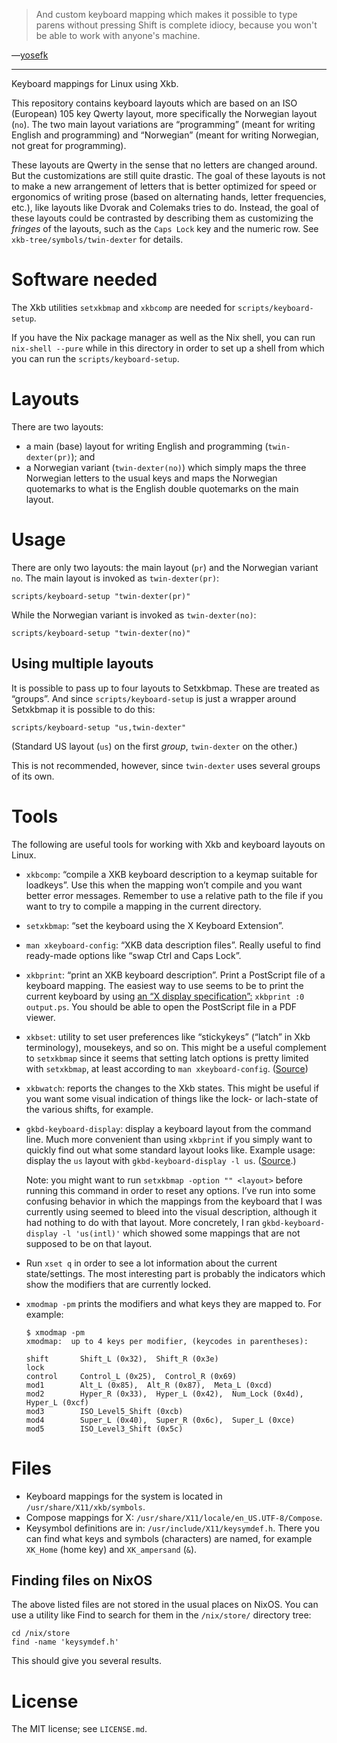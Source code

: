> And custom keyboard mapping which makes it possible to type parens
> without pressing Shift is complete idiocy, because you won't be able
> to work with anyone's machine.

—[yosefk](http://yosefk.com/blog/i-cant-believe-im-praising-tcl.html)

------------------------------------------------------------------------

Keyboard mappings for Linux using Xkb.

This repository contains keyboard layouts which are based on an ISO
(European) 105 key Qwerty layout, more specifically the Norwegian layout
(`no`). The two main layout variations are “programming” (meant for
writing English and programming) and “Norwegian” (meant for writing
Norwegian, not great for programming).

These layouts are Qwerty in the sense that no letters are changed
around. But the customizations are still quite drastic. The goal of
these layouts is not to make a new arrangement of letters that is better
optimized for speed or ergonomics of writing prose (based on alternating
hands, letter frequencies, etc.), like layouts like Dvorak and Colemaks
tries to do. Instead, the goal of these layouts could be contrasted by
describing them as customizing the *fringes* of the layouts, such as the
`Caps Lock` key and the numeric row. See `xkb-tree/symbols/twin-dexter`
for details.

# Software needed

The Xkb utilities `setxkbmap` and `xkbcomp` are needed for
`scripts/keyboard-setup`.

If you have the Nix package manager as well as the Nix shell, you can
run `nix-shell --pure` while in this directory in order to set up a
shell from which you can run the `scripts/keyboard-setup`.

# Layouts

There are two layouts:

- a main (base) layout for writing English and programming
  (`twin-dexter(pr)`); and
- a Norwegian variant (`twin-dexter(no)`) which simply maps the three
  Norwegian letters to the usual keys and maps the Norwegian quotemarks
  to what is the English double quotemarks on the main layout.

# Usage

There are only two layouts: the main layout (`pr`) and the Norwegian
variant `no`. The main layout is invoked as `twin-dexter(pr)`:

``` {.shell}
scripts/keyboard-setup "twin-dexter(pr)"
```

While the Norwegian variant is invoked as `twin-dexter(no)`:

``` {.shell}
scripts/keyboard-setup "twin-dexter(no)"
```

## Using multiple layouts

It is possible to pass up to four layouts to Setxkbmap. These are
treated as “groups”. And since `scripts/keyboard-setup` is just a
wrapper around Setxkbmap it is possible to do this:

``` {.shell}
scripts/keyboard-setup "us,twin-dexter"
```

(Standard US layout (`us`) on the first *group*, `twin-dexter` on the
other.)

This is not recommended, however, since `twin-dexter` uses several
groups of its own.

# Tools

The following are useful tools for working with Xkb and keyboard layouts
on Linux.

- `xkbcomp`: “compile a XKB keyboard description to a keymap suitable
  for loadkeys”. Use this when the mapping won’t compile and you want
  better error messages. Remember to use a relative path to the file if
  you want to try to compile a mapping in the current directory.
- `setxkbmap`: “set the keyboard using the X Keyboard Extension”.
- `man xkeyboard-config`: “XKB data description files”. Really useful to
  find ready-made options like “swap Ctrl and Caps Lock”.
- `xkbprint`: “print an XKB keyboard description”. Print a PostScript
  file of a keyboard mapping. The easiest way to use seems to be to
  print the current keyboard by using [an “X display
  specification”:](https://askubuntu.com/a/381393/136104) `xkbprint :0
  output.ps`. You should be able to open the PostScript file in a PDF
  viewer.
- `xkbset`: utility to set user preferences like “stickykeys” (“latch”
  in Xkb terminology), mousekeys, and so on. This might be a useful
  complement to `setxkbmap` since it seems that setting latch options
  is pretty limited with `setxkbmap`, at least according to `man
   xkeyboard-config`. ([Source](https://superuser.com/a/414535))
- `xkbwatch`: reports the changes to the Xkb states. This might be
  useful if you want some visual indication of things like the lock- or
  lach-state of the various shifts, for example.
- `gkbd-keyboard-display`: display a keyboard layout from the command
  line. Much more convenient than using `xkbprint` if you simply want to
  quickly find out what some standard layout looks like. Example usage:
  display the `us` layout with `gkbd-keyboard-display -l us`.
  ([Source](https://askubuntu.com/a/459997/136104).)

  Note: you might want to run `setxkbmap -option "" <layout>` before
  running this command in order to reset any options. I’ve run into some
  confusing behavior in which the mappings from the keyboard that I was
  currently using seemed to bleed into the visual description, although
  it had nothing to do with that layout. More concretely, I ran
  `gkbd-keyboard-display -l 'us(intl)'` which showed some mappings
  that are not supposed to be on that layout.
- Run `xset q` in order to see a lot information about the current
  state/settings. The most interesting part is probably the indicators
  which show the modifiers that are currently locked.
- `xmodmap -pm` prints the modifiers and what keys they are mapped to.
  For example:

  ``` {.shell}
  $ xmodmap -pm
  xmodmap:  up to 4 keys per modifier, (keycodes in parentheses):

  shift       Shift_L (0x32),  Shift_R (0x3e)
  lock
  control     Control_L (0x25),  Control_R (0x69)
  mod1        Alt_L (0x85),  Alt_R (0x87),  Meta_L (0xcd)
  mod2        Hyper_R (0x33),  Hyper_L (0x42),  Num_Lock (0x4d),  Hyper_L (0xcf)
  mod3        ISO_Level5_Shift (0xcb)
  mod4        Super_L (0x40),  Super_R (0x6c),  Super_L (0xce)
  mod5        ISO_Level3_Shift (0x5c)
  ```

# Files

- Keyboard mappings for the system is located in
  `/usr/share/X11/xkb/symbols`.
- Compose mappings for X: `/usr/share/X11/locale/en_US.UTF-8/Compose`.
- Keysymbol definitions are in: `/usr/include/X11/keysymdef.h`. There
  you can find what keys and symbols (characters) are named, for example
  `XK_Home` (home key) and `XK_ampersand` (`&`).

## Finding files on NixOS

The above listed files are not stored in the usual places on NixOS. You
can use a utility like Find to search for them in the `/nix/store/`
directory tree:

``` {.shell}
cd /nix/store
find -name 'keysymdef.h'
```

This should give you several results.

# License

The MIT license; see `LICENSE.md`.
